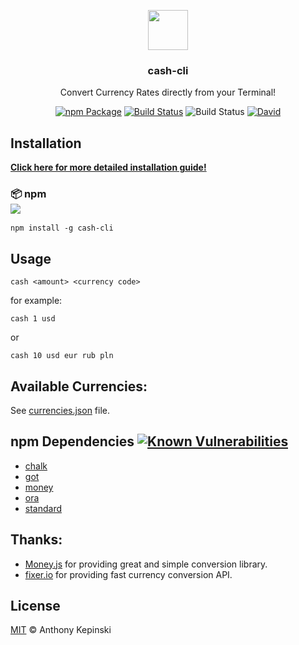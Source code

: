 <p align="center">
  <img src="https://i.imgur.com/ddhPSQ4.png" height="64">
  <h3 align="center">cash-cli</h3>
  <p align="center">Convert Currency Rates directly from your Terminal!<p>
  <p align="center"><a href="https://www.npmjs.com/package/cash-cli"><img src="https://badge.fury.io/js/cash-cli.svg" alt="npm Package"></a> <a href="https://travis-ci.org/xxczaki/cash-cli"><img src="https://travis-ci.org/xxczaki/cash-cli.svg?branch=master" alt="Build Status"></a> <img src="https://circleci.com/gh/xxczaki/cash-cli.svg?style=svg" alt="Build Status"></a> <a href="https://github.com/xxczaki/cash-cli"><img src="https://david-dm.org/xxczaki/cash-cli.svg" alt="David"></a></p>
</p>

## Installation

**[Click here for more detailed installation guide!](https://github.com/xxczaki/cash-cli/wiki/Installation)**

### :package: npm<br>![](https://badge.fury.io/js/cash-cli.svg)

```
npm install -g cash-cli
```

## Usage

```
cash <amount> <currency code>
```

for example:

```
cash 1 usd
```

or

```
cash 10 usd eur rub pln
```

## Available Currencies:

See [currencies.json](https://github.com/xxczaki/cash-cli/blob/master/lib/currencies.json) file.

## npm Dependencies [![Known Vulnerabilities](https://snyk.io/test/github/xxczaki/cash-cli/badge.svg)](https://snyk.io/test/github/xxczaki/cash-cli)

- [chalk](https://www.npmjs.com/package/chalk)
- [got](https://www.npmjs.com/package/got)
- [money](https://www.npmjs.com/package/money)
- [ora](https://www.npmjs.com/package/ora)
- [standard](https://www.npmjs.com/package/standard)

## Thanks:

- [Money.js](http://openexchangerates.github.io/money.js/) for providing great and simple conversion library.
- [fixer.io](http://fixer.io/) for providing fast currency conversion API.

## License

[MIT](https://opensource.org/licenses/MIT) © Anthony Kepinski
